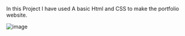 In this Project I have used A basic Html and CSS to make the portfolio website.

![image](https://github.com/aliza8833/PortFolio-Website-Clone-/assets/107549227/c21d5013-4668-45ea-99e2-19cd24fbfc3e)


